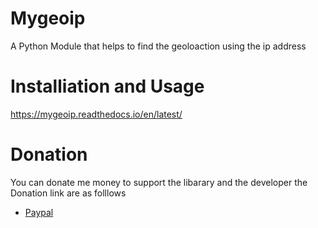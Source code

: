 # Mygeoip
A Python Module that helps to find the geoloaction using the ip address 
# Installiation and Usage
https://mygeoip.readthedocs.io/en/latest/

# Donation 
You can donate me money to support the libarary and the developer 
the Donation link are as folllows 
* [Paypal]()
